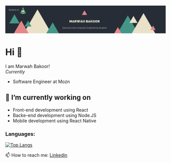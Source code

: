
![alt text](https://github.com/MarwahBakoor/MarwahBakoor/blob/main/Marwah%20Bakoor.png)
# Hi 👋

I am Marwah Bakoor! <br>
*Currently*
- Software Engineer at Mozn <br>


## 🔭 I’m currently working on 
- Front-end development using React
- Backe-end development using Node.JS
- Mobile development using React Native


### Languages:
[![Top Langs](https://github-readme-stats.vercel.app/api/top-langs/?username=MarwahBakoor&layout=compact)](https://github.com/anuraghazra/github-readme-stats)




📫 How to reach me: [Linkedin](https://www.linkedin.com/in/marwah-bakoor/)



<!--
**MarwahBakoor/MarwahBakoor** is a ✨ _special_ ✨ repository because its `README.md` (this file) appears on your GitHub profile.

Here are some ideas to get you started:

- 🔭 I’m currently working on ...
- 🌱 I’m currently learning ...
- 👯 I’m looking to collaborate on ...
- 🤔 I’m looking for help with ...
- 💬 Ask me about ...
- 📫 How to reach me: ...
- 😄 Pronouns: ...
- ⚡ Fun fact: ...
-->
